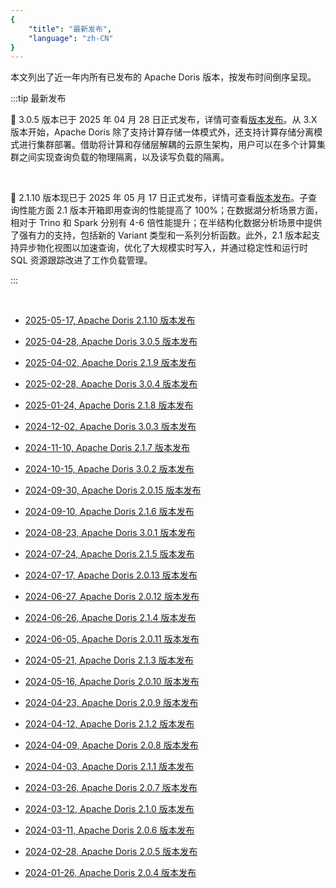 ```yaml
---
{
    "title": "最新发布",
    "language": "zh-CN"
}
---
```


本文列出了近一年内所有已发布的 Apache Doris 版本，按发布时间倒序呈现。



:::tip 最新发布

🎉 3.0.5 版本已于 2025 年 04 月 28 日正式发布，详情可查看[版本发布](../releasenotes/v3.0/release-3.0.5)。从 3.X 版本开始，Apache Doris 除了支持计算存储一体模式外，还支持计算存储分离模式进行集群部署。借助将计算和存储层解耦的云原生架构，用户可以在多个计算集群之间实现查询负载的物理隔离，以及读写负载的隔离。

<br />

🎉 2.1.10 版本现已于 2025 年 05 月 17 日正式发布，详情可查看[版本发布](../releasenotes/v2.1/release-2.1.10)。子查询性能方面 2.1 版本开箱即用查询的性能提高了 100%；在数据湖分析场景方面，相对于 Trino 和 Spark 分别有 4-6 倍性能提升；在半结构化数据分析场景中提供了强有力的支持，包括新的 Variant 类型和一系列分析函数。此外，2.1 版本起支持异步物化视图以加速查询，优化了大规模实时写入，并通过稳定性和运行时 SQL 资源跟踪改进了工作负载管理。

:::

<br />

- [2025-05-17, Apache Doris 2.1.10 版本发布](../releasenotes/v2.1/release-2.1.10.md) 

- [2025-04-28, Apache Doris 3.0.5 版本发布](../releasenotes/v3.0/release-3.0.5.md) 

- [2025-04-02, Apache Doris 2.1.9 版本发布](../releasenotes/v2.1/release-2.1.9.md) 

- [2025-02-28, Apache Doris 3.0.4 版本发布](../releasenotes/v3.0/release-3.0.4.md) 

- [2025-01-24, Apache Doris 2.1.8 版本发布](../releasenotes/v2.1/release-2.1.8.md) 

- [2024-12-02, Apache Doris 3.0.3 版本发布](../releasenotes/v3.0/release-3.0.3.md) 

- [2024-11-10, Apache Doris 2.1.7 版本发布](../releasenotes/v2.1/release-2.1.7.md) 

- [2024-10-15, Apache Doris 3.0.2 版本发布](../releasenotes/v3.0/release-3.0.2.md) 

- [2024-09-30, Apache Doris 2.0.15 版本发布](../releasenotes/v2.0/release-2.0.15.md) 

- [2024-09-10, Apache Doris 2.1.6 版本发布](../releasenotes/v2.1/release-2.1.6.md) 

- [2024-08-23, Apache Doris 3.0.1 版本发布](../releasenotes/v3.0/release-3.0.1.md) 

- [2024-07-24, Apache Doris 2.1.5 版本发布](../releasenotes/v2.1/release-2.1.5.md)

- [2024-07-17, Apache Doris 2.0.13 版本发布](../releasenotes/v2.0/release-2.0.13.md)

- [2024-06-27, Apache Doris 2.0.12 版本发布](../releasenotes/v2.0/release-2.0.12.md)

- [2024-06-26, Apache Doris 2.1.4 版本发布](../releasenotes/v2.1/release-2.1.4.md)

- [2024-06-05, Apache Doris 2.0.11 版本发布](../releasenotes/v2.0/release-2.0.11.md)

- [2024-05-21, Apache Doris 2.1.3 版本发布](../releasenotes/v2.1/release-2.1.3.md)

- [2024-05-16, Apache Doris 2.0.10 版本发布](../releasenotes/v2.0/release-2.0.10.md)

- [2024-04-23, Apache Doris 2.0.9 版本发布](../releasenotes/v2.0/release-2.0.9.md)

- [2024-04-12, Apache Doris 2.1.2 版本发布](../releasenotes/v2.1/release-2.1.2.md)

- [2024-04-09, Apache Doris 2.0.8 版本发布](../releasenotes/v2.0/release-2.0.8.md)

- [2024-04-03, Apache Doris 2.1.1 版本发布](../releasenotes/v2.1/release-2.1.1.md)

- [2024-03-26, Apache Doris 2.0.7 版本发布](../releasenotes/v2.0/release-2.0.7.md)

- [2024-03-12, Apache Doris 2.1.0 版本发布](../releasenotes/v2.1/release-2.1.0.md)

- [2024-03-11, Apache Doris 2.0.6 版本发布](../releasenotes/v2.0/release-2.0.6.md)

- [2024-02-28, Apache Doris 2.0.5 版本发布](../releasenotes/v2.0/release-2.0.5.md)

- [2024-01-26, Apache Doris 2.0.4 版本发布](../releasenotes/v2.0/release-2.0.4.md)




